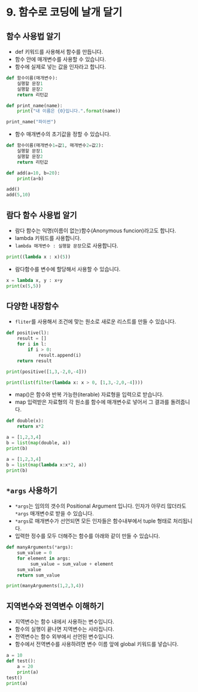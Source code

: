 # 9. 함수로 코딩에 날개 달기
## 함수 사용법 알기
* def 키워드를 사용해서 함수를 만듭니다.
* 함수 안에 매개변수를 사용할 수 있습니다.
* 함수에 실제로 넣는 값을 인자라고 합니다. 
```python
def 함수이름(매개변수):
    실행할 문장1
    실행할 문장2
    return 리턴값
```

```python
def print_name(name):
    print("내 이름은 {0}입니다.".format(name))

print_name("파이썬")
```

* 함수 매개변수의 초기값을 정할 수 있습니다.
```python
def 함수이름(매개변수1=값1, 매개변수2=값2):
    실행할 문장1
    실행할 문장2
    return 리턴값
```

```python
def add(a=10, b=20):
    print(a+b)

add()
add(5,10)
```

## 람다 함수 사용법 알기
* 람다 함수는 익명(이름이 없는)함수(Anonymous funcion)라고도 합니다. 
* lambda 키워드를 사용합니다.
* ```lambda 매개변수 : 실행할 문장```으로 사용합니다.
```python
print((lambda x : x)(5))
```

* 람다함수를 변수에 할당해서 사용할 수 있습니다.
```python
x = lambda x, y : x+y
print(x(5,5))
```

## 다양한 내장함수
* ```fliter```를 사용해서 조건에 맞는 원소로 새로운 리스트를 만들 수 있습니다.
```python
def positive(l): 
    result = [] 
    for i in l: 
        if i > 0: 
            result.append(i) 
    return result

print(positive([1,3,-2,0,-4]))
```

```python
print(list(filter(lambda x: x > 0, [1,3,-2,0,-4])))
```

* map()은 함수와 반복 가능한(iterable) 자료형을 입력으로 받습니다.
* map 입력받은 자료형의 각 원소를 함수에 매개변수로 넣어서 그 결과를 돌려줍니다.
```python
def double(x):
    return x*2

a = [1,2,3,4]
b = list(map(double, a))
print(b)
```

```python
a = [1,2,3,4]
b = list(map(lambda x:x*2, a))
print(b)
```

## ```*args``` 사용하기
* ```*args```는 임의의 갯수의 Positional Argument 입니다. 인자가 아무리 많더라도 ```*args``` 매개변수로 받을 수 있습니다.
* ```*args```로 매개변수가 선언되면 모든 인자들은 함수내부에서 tuple 형태로 처리됩니다.
* 입력한 정수를 모두 더해주는 함수를 아래와 같이 만들 수 있습니다.
```python
def manyArguments(*args):
    sum_value = 0
    for element in args:
         sum_value = sum_value + element
    sum_value
    return sum_value

print(manyArguments(1,2,3,4))
```

## 지역변수와 전역변수 이해하기
* 지역변수는 함수 내에서 사용하는 변수입니다.
* 함수의 실행이 끝나면 지역변수는 사라집니다.
* 전역변수는 함수 외부에서 선언된 변수입니다.
* 함수에서 전역변수를 사용하려면 변수 이름 앞에 global 키워드를 넣습니다.
```python
a = 10
def test():
    a = 20
    print(a)
test()    
print(a)   
```
